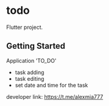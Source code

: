 # todo

Flutter project.

## Getting Started

Application 'TO_DO'

- task adding
- task editing
- set date and time for the task

developer link: https://t.me/alexmia777



